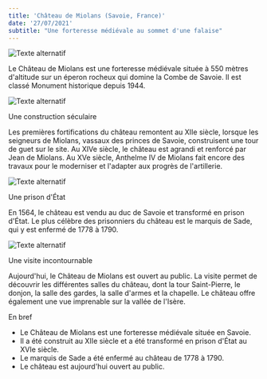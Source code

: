 ```yaml
---
title: 'Château de Miolans (Savoie, France)'
date: '27/07/2021'
subtitle: "Une forteresse médiévale au sommet d'une falaise"
---
```


![Texte alternatif](../images/miolans/miolans1.jpg "Le labyrinthe de Malá skála")

Le Château de Miolans est une forteresse médiévale située à 550 mètres d'altitude sur un éperon rocheux qui domine la Combe de Savoie. Il est classé Monument historique depuis 1944.

![Texte alternatif](../images/miolans/miolans2.jpg "Le labyrinthe de Malá skála")

Une construction séculaire

Les premières fortifications du château remontent au XIIe siècle, lorsque les seigneurs de Miolans, vassaux des princes de Savoie, construisent une tour de guet sur le site. Au XIVe siècle, le château est agrandi et renforcé par Jean de Miolans. Au XVe siècle, Anthelme IV de Miolans fait encore des travaux pour le moderniser et l'adapter aux progrès de l'artillerie.

![Texte alternatif](../images/miolans/miolans3.jpg "Le labyrinthe de Malá skála")

Une prison d'État

En 1564, le château est vendu au duc de Savoie et transformé en prison d'État. Le plus célèbre des prisonniers du château est le marquis de Sade, qui y est enfermé de 1778 à 1790.

![Texte alternatif](../images/miolans/miolans4.jpg "Le labyrinthe de Malá skála")

Une visite incontournable

Aujourd'hui, le Château de Miolans est ouvert au public. La visite permet de découvrir les différentes salles du château, dont la tour Saint-Pierre, le donjon, la salle des gardes, la salle d'armes et la chapelle. Le château offre également une vue imprenable sur la vallée de l'Isère.

En bref

- Le Château de Miolans est une forteresse médiévale située en Savoie.
- Il a été construit au XIIe siècle et a été transformé en prison d'État au XVIe siècle.
- Le marquis de Sade a été enfermé au château de 1778 à 1790.
- Le château est aujourd'hui ouvert au public.